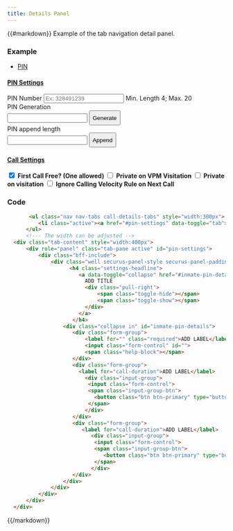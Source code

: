 ```yaml
---
title: Details Panel
---
```

{{#markdown}}
Example of the tab navigation detail panel.
   
### Example 
   <div class="library__example">
   <ul class="nav nav-tabs call-details-tabs">
       <li class="active"><a href="#pin-settings" data-toggle="tab">PIN</a></li>
   </ul>
   
   <div class="tab-content">
       <div role="panel" class="tab-pane active" id="pin-settings">
           <div class="bff-include">
           <div class="well securus-panel-style securus-panel-padding">
           <h4 class="settings-headline">
               <a data-toggle="collapse" href="#inmate-pin-details">
                   PIN Settings
                   <div class="pull-right">
                       <span class="toggle-hide"></span>
                       <span class="toggle-show"></span>
                   </div>
               </a>
           </h4>
           <div class="collapse in" id="inmate-pin-details">
               <div class="form-group">
                   <label for="call-duration" class="required">PIN Number</label>
                   <input class="form-control" id="call-duration" placeholder="Ex: 328491239">
                   <span class="help-block">Min. Length 4; Max. 20</span>
               </div>
               <div class="form-group">
                 <label for="call-duration">PIN Generation</label>
                   <div class="input-group">
                    <input class="form-control">
                    <span class="input-group-btn">
                      <button class="btn btn-primary" type="button" style="height: 34px;">Generate</button>
                    </span>
                   </div> 
               </div>
               <div class="form-group">
                  <label for="call-duration">PIN append length</label>
                     <div class="input-group">
                      <input class="form-control">
                      <span class="input-group-btn">
                         <button class="btn btn-primary" type="button" style="height: 34px;">Append</button>
                      </span>
                     </div> 
               </div>
           </div> 
           </div>
           </div>
           </div>
              <div role="panel" class="tab-pane" id="call-settings">
                 <div class="bff-include">
                  <title><Edit Inmate Profile</title>
                   <div class="well securus-panel-style securus-panel-padding">
                     <h4 class="settings-headline">
                       <a data-toggle="collapse" href="#inmate-call-details">
                       Call Settings
                       <div class="pull-right">
                         <span class="toggle-hide"></span>
                         <span class="toggle-show"></span>
                       </div>
                       </a>
                     </h4>
                      <div class="collaspe in" id="inmate-call-details">
                          <label class="rounded-check" for="roundedCheck1">
                            <input type="checkbox" name="check" id="roundedCheck1" value="None" checked>
                            <span class="icon"></span>
                            <strong>First Call Free? (One allowed)</strong>
                          </label>
                         <label class="rounded-check" for="roundedCheck2">
                             <input type="checkbox" name="check" id="roundedCheck2" value="None">
                             <span class="icon"></span>
                                <strong>Private on VPM Visitation</strong>
                          </label>
                          <label class="rounded-check" for="roundedCheck3">
                             <input type="checkbox" name="check" id="roundedCheck3" value="None">
                              <span class="icon"></span>
                                <strong>Private on visitation</strong>
                          </label>
                          <label class="rounded-check" for="roundedCheck4">
                              <input type="checkbox" name="check" id="roundedCheck4" value="None">
                               <span class="icon"></span>
                                <strong>Ignore Calling Velocity Rule on Next Call</strong>
                          </label>
                      </div>
                   </div>
                 </div>
              </div>       
          </div>
        </div>
        
### Code
```html
       <ul class="nav nav-tabs call-details-tabs" style="width:300px">
          <li class="active"><a href="#pin-settings" data-toggle="tab">PIN</a></li>
      </ul>
      <!--- The width can be adjusted -->
  <div class="tab-content" style="width:400px">
      <div role="panel" class="tab-pane active" id="pin-settings">
          <div class="bff-include">
              <div class="well securus-panel-style securus-panel-padding">
                    <h4 class="settings-headline">
                       <a data-toggle="collapse" href="#inmate-pin-details">
                         ADD TITLE
                         <div class="pull-right">
                             <span class="toggle-hide"></span>
                             <span class="toggle-show"></span>
                         </div>
                       </a>
                     </h4>
                  <div class="collapse in" id="inmate-pin-details">
                     <div class="form-group">
                         <label for="" class="required">ADD LABEL</label>
                         <input class="form-control" id="">
                         <span class="help-block"></span>
                     </div>
                     <div class="form-group">
                       <label for="call-duration">ADD LABEL</label>
                         <div class="input-group">
                          <input class="form-control">
                          <span class="input-group-btn">
                            <button class="btn btn-primary" type="button" style="height: 34px;">ADD BUTTON</button>
                          </span>
                         </div> 
                     </div>
                     <div class="form-group">
                        <label for="call-duration">ADD LABEL</label>
                           <div class="input-group">
                            <input class="form-control">
                            <span class="input-group-btn">
                               <button class="btn btn-primary" type="button" style="height: 34px;">ADD BUTTONL</button>
                            </span>
                           </div> 
                     </div>
                  </div> 
              </div>
          </div>
      </div>      
  </div>
```
{{/markdown}}